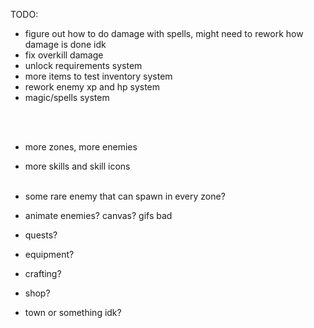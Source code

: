 TODO:

-   figure out how to do damage with spells, might need to rework how damage is done idk
-   fix overkill damage
-   unlock requirements system
-   more items to test inventory system
-   rework enemy xp and hp system
-   magic/spells system

<br><br>

-   more zones, more enemies
-   more skills and skill icons <br><br>

-   some rare enemy that can spawn in every zone?
-   animate enemies? canvas? gifs bad
-   quests?
-   equipment?
-   crafting?
-   shop?
-   town or something idk?

